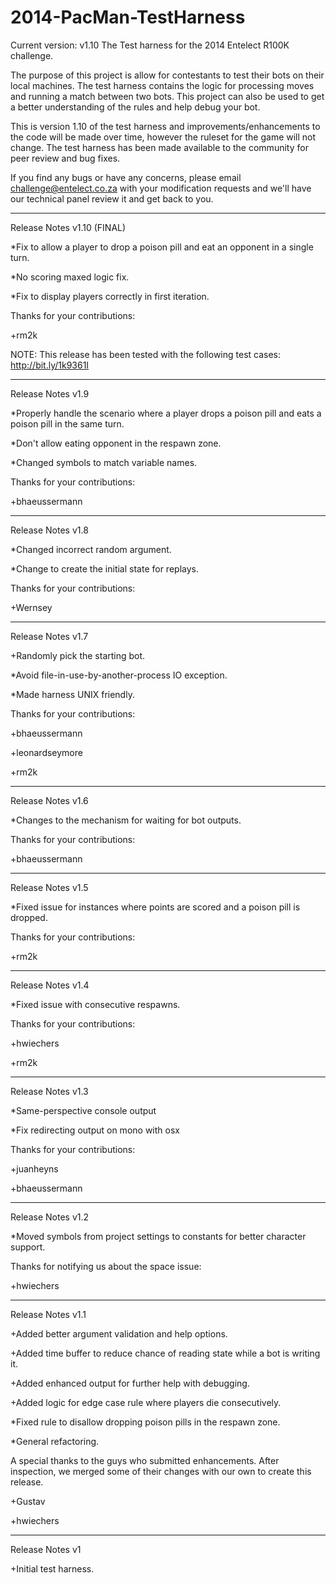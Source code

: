 2014-PacMan-TestHarness
=======================
Current version: v1.10
The Test harness for the 2014 Entelect R100K challenge.

The purpose of this project is allow for contestants to test their bots on their local machines. The test harness contains the logic for processing moves and running a match between two bots. This project can also be used to get a better understanding of the rules and help debug your bot.

This is version 1.10 of the test harness and improvements/enhancements to the code will be made over time, however the ruleset for the game will not change. The test harness has been made available to the community for peer review and bug fixes.

If you find any bugs or have any concerns, please email challenge@entelect.co.za with your modification requests and we'll have our technical panel review it and get back to you. 

-----------------------
Release Notes v1.10 (FINAL)

*Fix to allow a player to drop a poison pill and eat an opponent in a single turn.

*No scoring maxed logic fix.

*Fix to display players correctly in first iteration.

Thanks for your contributions:

+rm2k

NOTE: This release has been tested with the following test cases: http://bit.ly/1k9361I

-----------------------
Release Notes v1.9

*Properly handle the scenario where a player drops a poison pill and eats a poison pill in the same turn.

*Don't allow eating opponent in the respawn zone.

*Changed symbols to match variable names.

Thanks for your contributions:

+bhaeussermann

-----------------------
Release Notes v1.8

*Changed incorrect random argument.

*Change to create the initial state for replays.

Thanks for your contributions:

+Wernsey

-----------------------
Release Notes v1.7

+Randomly pick the starting bot.

*Avoid file-in-use-by-another-process IO exception.

*Made harness UNIX friendly.

Thanks for your contributions:

+bhaeussermann

+leonardseymore

+rm2k

-----------------------
Release Notes v1.6

*Changes to the mechanism for waiting for bot outputs.

Thanks for your contributions:

+bhaeussermann

-----------------------
Release Notes v1.5

*Fixed issue for instances where points are scored and a poison pill is dropped.

Thanks for your contributions:

+rm2k

-----------------------
Release Notes v1.4

*Fixed issue with consecutive respawns.

Thanks for your contributions:

+hwiechers

+rm2k

-----------------------
Release Notes v1.3

*Same-perspective console output

*Fix redirecting output on mono with osx

Thanks for your contributions:

+juanheyns

+bhaeussermann

-----------------------
Release Notes v1.2

*Moved symbols from project settings to constants for better character support.

Thanks for notifying us about the space issue:

+hwiechers

-----------------------
Release Notes v1.1

+Added better argument validation and help options.

+Added time buffer to reduce chance of reading state while a bot is writing it.

+Added enhanced output for further help with debugging.

+Added logic for edge case rule where players die consecutively.

*Fixed rule to disallow dropping poison pills in the respawn zone.

*General refactoring.

A special thanks to the guys who submitted enhancements. After inspection, we merged some of their changes with our own to create this release.

+Gustav

+hwiechers

-----------------------
Release Notes v1

+Initial test harness.
